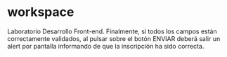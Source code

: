 # workspace
Laboratorio Desarrollo Front-end.
   Finalmente, si todos los campos están correctamente validados, al pulsar sobre el botón ENVIAR deberá salir un alert por pantalla informando de que la inscripción ha sido correcta.
